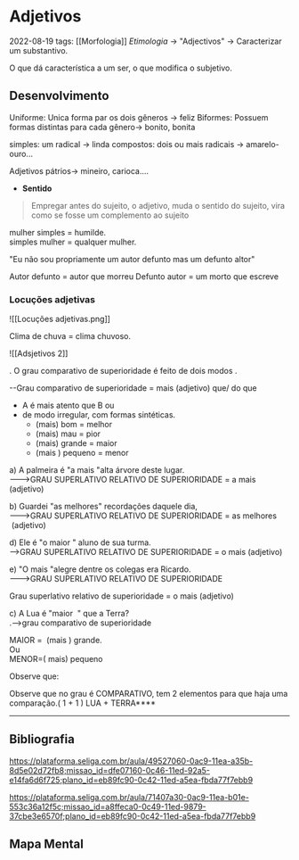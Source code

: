 # Adjetivos
2022-08-19
tags: [[Morfologia]]
*Etimologia* → "Adjectivos" → Caracterizar um substantivo.

O que dá característica a um ser, o que modifica o subjetivo.

## Desenvolvimento

Uniforme: Unica forma par os dois gêneros → feliz
Biformes: Possuem formas distintas para cada gênero→ bonito, bonita

simples: um radical → linda
compostos: dois ou mais radicais → amarelo-ouro...

Adjetivos pátrios→ mineiro, carioca....

* **Sentido**
> Empregar antes do sujeito, o adjetivo, muda o sentido do sujeito, vira como se fosse um complemento ao sujeito

mulher simples = humilde.  
simples mulher = qualquer mulher.

"Eu não sou propriamente um autor defunto mas um defunto altor"

Autor defunto = autor que morreu
Defunto autor = um morto que escreve

### Locuções adjetivas

![[Locuções adjetivas.png]]

Clima de chuva = clima chuvoso.

![[Adsjetivos 2]]

. O grau comparativo de superioridade é feito de dois modos .

--Grau comparativo de superioridade = mais (adjetivo) que/ do que

* A é mais atento que B ou
* de modo irregular, com formas sintéticas.
	* (mais) bom = melhor
	* (mais) mau = pior
	* (mais) grande = maior
	* (mais ) pequeno = menor

a) A palmeira é "a mais "alta árvore deste lugar.  
--->GRAU SUPERLATIVO RELATIVO DE SUPERIORIDADE = a mais (adjetivo)  

b) Guardei "as melhores" recordações daquele dia,  
--->GRAU SUPERLATIVO RELATIVO DE SUPERIORIDADE = as melhores  (adjetivo)  

d) Ele é "o maior " aluno de sua turma.  
-->GRAU SUPERLATIVO RELATIVO DE SUPERIORIDADE = o mais (adjetivo)  

e) "O mais "alegre dentre os colegas era Ricardo.  
--->GRAU SUPERLATIVO RELATIVO DE SUPERIORIDADE  

Grau superlativo relativo de superioridade = o mais (adjetivo)  

c) A Lua é "maior  " que a Terra?  
.-->grau comparativo de superioridade  

MAIOR =  (mais ) grande.  
Ou  
MENOR=( mais) pequeno  

Observe que:    

Observe que no grau é COMPARATIVO, tem 2 elementos para que haja uma comparação.( 1 + 1 )
LUA + TERRA****  

-----------------------------------------------
## Bibliografia

https://plataforma.seliga.com.br/aula/49527060-0ac9-11ea-a35b-8d5e02d72fb8;missao_id=dfe07160-0c46-11ed-92a5-e14fa6d6f725;plano_id=eb89fc90-0c42-11ed-a5ea-fbda77f7ebb9

https://plataforma.seliga.com.br/aula/71407a30-0ac9-11ea-b01e-553c36a12f5c;missao_id=a8ffeca0-0c49-11ed-9879-37cbe3e6570f;plano_id=eb89fc90-0c42-11ed-a5ea-fbda77f7ebb9

## Mapa Mental